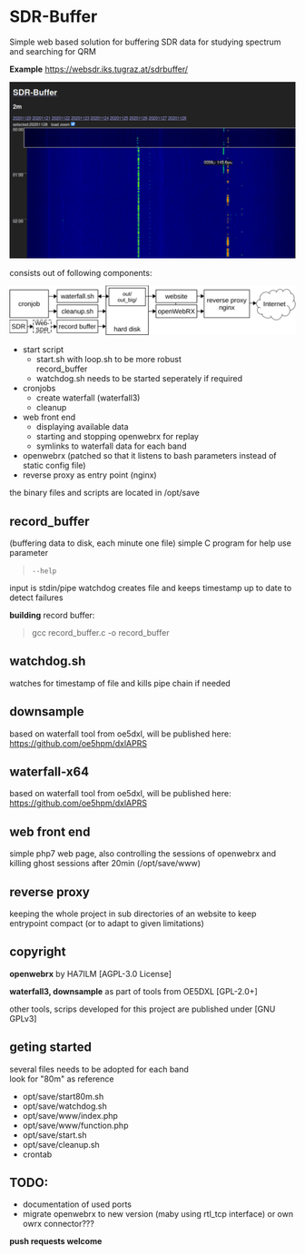 # SDR-Buffer	
Simple web based solution for
buffering SDR data for studying spectrum and searching for QRM 


**Example** https://websdr.iks.tugraz.at/sdrbuffer/

![Screenshot](screenshot/screenshot1.png)

consists out of following components:


![block-diagram](screenshot/sdr-buffer.svg)

- start script
 	- start<band>.sh with loop.sh to be more robust  
	  record_buffer    	
	- watchdog.sh needs to be started seperately if required
- cronjobs
	- create waterfall (waterfall3)
	- cleanup
- web front end
	- displaying available data
	- starting and stopping openwebrx for replay
	- symlinks to waterfall data for each band
- openwebrx 
 (patched so that it listens to bash parameters instead of static config file)
- reverse proxy as entry point  (nginx)
	
the binary files and scripts are located in /opt/save

## record_buffer
(buffering data to disk, each minute one file)
simple C program 
for help use parameter 
> `--help` 
> 
input is stdin/pipe
watchdog creates file and keeps timestamp up to date to detect failures

**building** record buffer: 		
> gcc record_buffer.c -o record_buffer

## watchdog.sh
watches for timestamp of file and kills pipe chain if needed

## downsample
based on waterfall tool from oe5dxl, will be published here:
https://github.com/oe5hpm/dxlAPRS 

## waterfall-x64
based on waterfall tool from oe5dxl, will be published here:
https://github.com/oe5hpm/dxlAPRS 

## web front end
simple php7 web page, also controlling the sessions of openwebrx and killing ghost sessions after 20min (/opt/save/www)

## reverse proxy
keeping the whole project in sub directories of an website to keep entrypoint compact (or to adapt to given limitations)


## copyright
**openwebrx** by HA7ILM [AGPL-3.0 License]

**waterfall3, downsample** as part of tools from OE5DXL  [GPL-2.0+]

other tools, scrips developed for this project are published under [GNU GPLv3]

## geting started
several files needs to be adopted for each band  
look for "80m" as reference
 
- opt/save/start80m.sh
- opt/save/watchdog.sh
- opt/save/www/index.php
- opt/save/www/function.php
- opt/save/start.sh
- opt/save/cleanup.sh
- crontab

## TODO:
- documentation of used ports
- migrate openwebrx to new version (maby using rtl_tcp interface) or own owrx connector???

**push requests welcome**
